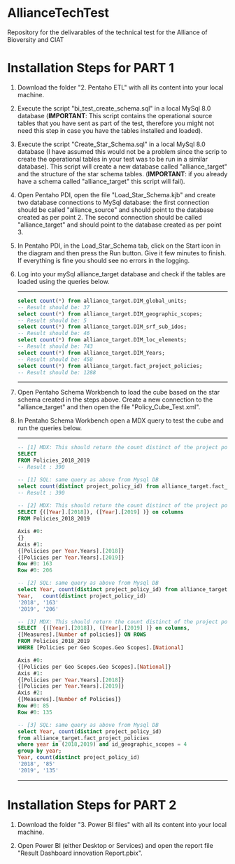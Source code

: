 # AllianceTechTest
Repository for the delivarables of the technical test for the Alliance of Bioversity and CIAT

# Installation Steps for PART 1

1. Download the folder "2. Pentaho ETL" with all its content into your local machine.

2. Execute the script "bi_test_create_schema.sql" in a local MySql 8.0 database 
   (**IMPORTANT**: This script contains the operational source tables that you have sent as part of the test, 
   therefore you might not need this step in case you have the tables installed and loaded).
   
3. Execute the script "Create_Star_Schema.sql" in a local MySql 8.0 database (I have assumed this would not be a problem since the scrip to create the operational tables in your test was to be run in a similar database).
   This script will create a new database called "alliance_target" and the structure of the star schema tables.
   (**IMPORTANT**: if you already have a schema called "alliance_target" this script will fail).

4. Open Pentaho PDI, open the file "Load_Star_Schema.kjb" and create two database connections to MySql database: the first connection should be called "alliance_source" and should point to the database created as per point 2.
   The second connection should be called "alliance_target" and should point to the database created as per point 3.
   
4. In Pentaho PDI, in the Load_Star_Schema tab, click on the Start icon in the diagram and then press the Run button. Give it few minutes to finish.
   If everything is fine you should see no errors in the logging.
5. Log into your mySql alliance_target database and check if the tables are loaded using the queries below. 

	----------------------------------------------------------------------------------------------------
	```sql
	select count(*) from alliance_target.DIM_global_units;
	-- Result should be: 37
	select count(*) from alliance_target.DIM_geographic_scopes;
	-- Result should be: 5
	select count(*) from alliance_target.DIM_srf_sub_idos;
	-- Result should be: 46
	select count(*) from alliance_target.DIM_loc_elements;
	-- Result should be: 743
	select count(*) from alliance_target.DIM_Years;
	-- Result should be: 458
	select count(*) from alliance_target.fact_project_policies;
	-- Result should be: 1288
	```
	----------------------------------------------------------------------------------------------------
	
5. Open Pentaho Schema Workbench to load the cube based on the star schema created in the steps above. Create a new connection to the "alliance_target" and then open the file "Policy_Cube_Test.xml".

6. In Pentaho Schema Workbench open a MDX query to test the cube and run the queries below.

	----------------------------------------------------------------------------------------------------
	```sql	
	-- [1] MDX: This should return the count distinct of the project policy IDs
	SELECT 
	FROM Policies_2018_2019
	-- Result : 390

	-- [1] SQL: same query as above from Mysql DB
	select count(distinct project_policy_id) from alliance_target.fact_project_policies;
	-- Result : 390	
		
	-- [2] MDX: This should return the count distinct of the project policy IDs per Year
	SELECT {([Year].[2018]), ([Year].[2019] )} on columns
	FROM Policies_2018_2019
	
	Axis #0:
	{}
	Axis #1:
	{[Policies per Year.Years].[2018]}
	{[Policies per Year.Years].[2019]}
	Row #0: 163
	Row #0: 206
	
	-- [2] SQL: same query as above from Mysql DB
	select Year, count(distinct project_policy_id) from alliance_target.fact_project_policies where year in (2018,2019) group by year;
	Year, 	count(distinct project_policy_id)
	'2018', '163'
	'2019', '206'	
	
	-- [3] MDX: This should return the count distinct of the project policy IDs per Year Only for the National geo scope
	SELECT  {([Year].[2018]), ([Year].[2019] )} on columns, 
	{[Measures].[Number of policies]} ON ROWS
	FROM Policies_2018_2019
	WHERE [Policies per Geo Scopes.Geo Scopes].[National]
	
	Axis #0:
	{[Policies per Geo Scopes.Geo Scopes].[National]}
	Axis #1:
	{[Policies per Year.Years].[2018]}
	{[Policies per Year.Years].[2019]}
	Axis #2:
	{[Measures].[Number of Policies]}
	Row #0: 85
	Row #0: 135
	
	-- [3] SQL: same query as above from Mysql DB
	select Year, count(distinct project_policy_id) 
	from alliance_target.fact_project_policies 
	where year in (2018,2019) and id_geographic_scopes = 4  
	group by year;	
	Year, count(distinct project_policy_id)
	'2018', '85'
	'2019', '135'
	```
	----------------------------------------------------------------------------------------------------
	
# Installation Steps for PART 2

1. Download the folder "3. Power BI files" with all its content into your local machine.

2. Open Power BI (either Desktop or Services) and open the report file "Result Dashboard innovation Report.pbix".